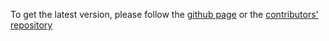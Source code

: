 To get the latest version, please follow the [github page](https://tang1705.github.io/Reconstruction/) or the [contributors' repository](https://github.com/Tang1705/Reconstruction)
